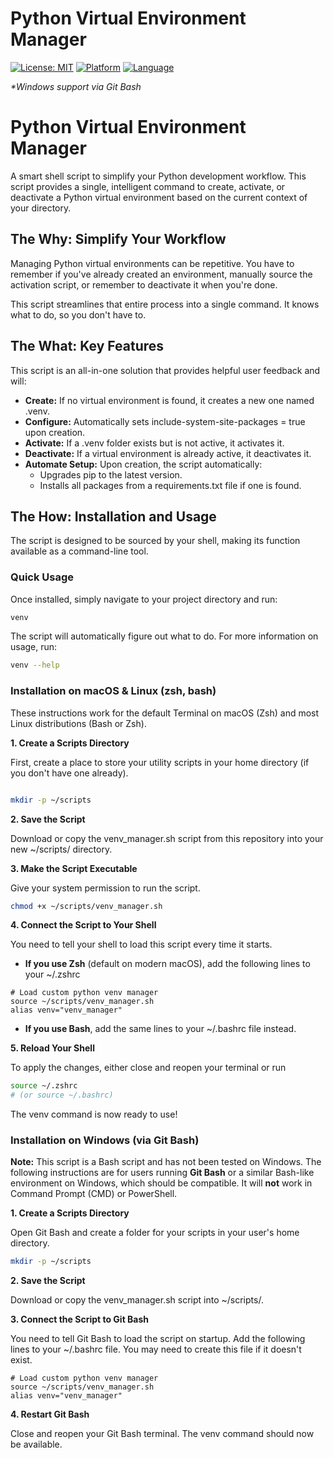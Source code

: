 
# Python Virtual Environment Manager
[![License: MIT](https://img.shields.io/badge/License-MIT-yellow.svg)](https://opensource.org/licenses/MIT)
[![Platform](https://img.shields.io/badge/Platform-macOS%20%7C%20Linux%20%7C%20Windows*-blue)](README.md#installation)
[![Language](https://img.shields.io/badge/Language-Shell%20Script-black)](venv_manager.sh)

*\*Windows support via Git Bash*


# Python Virtual Environment Manager


A smart shell script to simplify your Python development workflow. This script provides a single, intelligent command to create, activate, or deactivate a Python virtual environment based on the current context of your directory.


## The Why: Simplify Your Workflow

Managing Python virtual environments can be repetitive. You have to remember if you've already created an environment, manually source the activation script, or remember to deactivate it when you're done.

This script streamlines that entire process into a single command. It knows what to do, so you don't have to.


## The What: Key Features

This script is an all-in-one solution that provides helpful user feedback and will:



* **Create:** If no virtual environment is found, it creates a new one named .venv.
* **Configure:** Automatically sets include-system-site-packages = true upon creation.
* **Activate:** If a .venv folder exists but is not active, it activates it.
* **Deactivate:** If a virtual environment is already active, it deactivates it.
* **Automate Setup:** Upon creation, the script automatically:
    * Upgrades pip to the latest version.
    * Installs all packages from a requirements.txt file if one is found.


## The How: Installation and Usage

The script is designed to be sourced by your shell, making its function available as a command-line tool.


### Quick Usage

Once installed, simply navigate to your project directory and run:

```bash
venv

```


The script will automatically figure out what to do. For more information on usage, run:

```bash
venv --help

```



### Installation on macOS & Linux (zsh, bash)

These instructions work for the default Terminal on macOS (Zsh) and most Linux distributions (Bash or Zsh).

**1. Create a Scripts Directory**

First, create a place to store your utility scripts in your home directory (if you don't have one already).

```bash

mkdir -p ~/scripts

```


**2. Save the Script**

Download or copy the venv_manager.sh script from this repository into your new ~/scripts/ directory.

**3. Make the Script Executable**

Give your system permission to run the script.


```bash
chmod +x ~/scripts/venv_manager.sh

```


**4. Connect the Script to Your Shell**

You need to tell your shell to load this script every time it starts.



* **If you use Zsh** (default on modern macOS), add the following lines to your ~/.zshrc

```
# Load custom python venv manager
source ~/scripts/venv_manager.sh
alias venv="venv_manager"

```

* **If you use Bash**, add the same lines to your ~/.bashrc file instead.

**5. Reload Your Shell**

To apply the changes, either close and reopen your terminal or run 

```bash
source ~/.zshrc 
# (or source ~/.bashrc)
```

The venv command is now ready to use!


### Installation on Windows (via Git Bash)

**Note:** This script is a Bash script and has not been tested on Windows. The following instructions are for users running **Git Bash** or a similar Bash-like environment on Windows, which should be compatible. It will **not** work in Command Prompt (CMD) or PowerShell.

**1. Create a Scripts Directory**

Open Git Bash and create a folder for your scripts in your user's home directory.


```bash
mkdir -p ~/scripts

```

**2. Save the Script**

Download or copy the venv_manager.sh script into ~/scripts/.

**3. Connect the Script to Git Bash**

You need to tell Git Bash to load the script on startup. Add the following lines to your ~/.bashrc file. You may need to create this file if it doesn't exist.

```
# Load custom python venv manager
source ~/scripts/venv_manager.sh
alias venv="venv_manager"

```


**4. Restart Git Bash**

Close and reopen your Git Bash terminal. The venv command should now be available.
